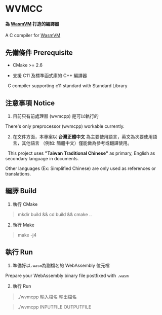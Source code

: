 # WVMCC

#### 為 [WasmVM](https://github.com/LuisHsu/WasmVM) 打造的編譯器

A C compiler for [WasmVM](https://github.com/LuisHsu/WasmVM)

## 先備條件 Prerequisite

* CMake >= 2.6

* 支援 C11 及標準函式庫的 C++ 編譯器
 
  C compiler supporting c11 standard with Standard Library

## 注意事項 Notice

1. 目前只有前處理器 (wvmcpp) 是可以執行的

  There's only preprocessor (wvmcpp) workable currently.
 
2. 在文件方面，本專案以 **台灣正體中文** 為主要使用語言，英文為次要使用語言，其他語言 （例如: 簡體中文）僅能做為參考或翻譯使用。

  This project uses **"Taiwan Traditional Chinese"** as primary, English as secondary language in documents.
  
  Other languages (Ex: Simplified Chinese) are only used as references or translations.

## 編譯 Build

1. 執行 CMake

> mkdir build && cd build && cmake ..

2. 執行 Make

> make -j4
  
## 執行 Run

1. 準備好以`.wasm`為副檔名的 WebAssembly 位元檔

  Prepare your WebAssembly binary file postfixed with `.wasm`
  
2. 執行 Run

> ./wvmcpp 輸入檔名 輸出檔名

> ./wvmcpp INPUTFILE OUTPUTFILE